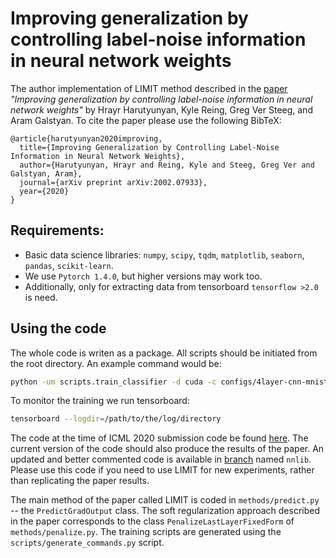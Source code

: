 # Improving generalization by controlling label-noise information in neural network weights

The author implementation of LIMIT method described in the [paper](https://arxiv.org/abs/2002.07933) *"Improving generalization by controlling label-noise information in neural network weights"* by Hrayr Harutyunyan, Kyle Reing, Greg Ver Steeg, and Aram Galstyan.
To cite the paper please use the following BibTeX:
```text
@article{harutyunyan2020improving,
  title={Improving Generalization by Controlling Label-Noise Information in Neural Network Weights},
  author={Harutyunyan, Hrayr and Reing, Kyle and Steeg, Greg Ver and Galstyan, Aram},
  journal={arXiv preprint arXiv:2002.07933},
  year={2020}
}
```

## Requirements:
* Basic data science libraries: `numpy`, `scipy`, `tqdm`, `matplotlib`, `seaborn`, `pandas`, `scikit-learn`.
* We use `Pytorch 1.4.0`, but higher versions may work too.
* Additionally, only for extracting data from tensorboard `tensorflow >2.0` is need.

## Using the code
The whole code is writen as a package. All scripts should be initiated from the root directory.
An example command would be:
```bash
python -um scripts.train_classifier -d cuda -c configs/4layer-cnn-mnist.json --log_dir logs/mnist
```
To monitor the training we run tensorboard:
```bash
tensorboard --logdir=/path/to/the/log/directory
```

The code at the time of ICML 2020 submission code be found [here](https://github.com/hrayrhar/limit-label-memorization/releases/tag/icml).
The current version of the code should also produce the results of the paper.
An updated and better commented code is available in [branch](https://github.com/hrayrhar/limit-label-memorization/tree/nnlib) named `nnlib`.
Please use this code if you need to use LIMIT for new experiments, rather than replicating the paper results.

The main method of the paper called LIMIT is coded in `methods/predict.py` -- the `PredictGradOutput` class.
The soft regularization approach described in the paper corresponds to the class `PenalizeLastLayerFixedForm` of `methods/penalize.py`.
The training scripts are generated using the `scripts/generate_commands.py` script.